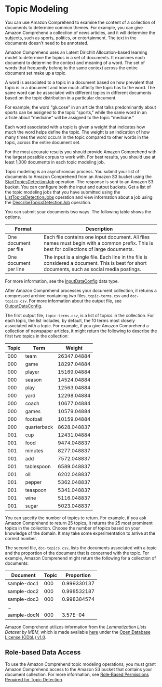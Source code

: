 # Topic Modeling<a name="topic-modeling"></a>

You can use Amazon Comprehend to examine the content of a collection of documents to determine common themes\. For example, you can give Amazon Comprehend a collection of news articles, and it will determine the subjects, such as sports, politics, or entertainment\. The text in the documents doesn't need to be annotated\. 

Amazon Comprehend uses an Latent Dirichlit Allocation\-based learning model to determine the topics in a set of documents\. It examines each document to determine the context and meaning of a word\. The set of words that frequently belong to the same context across the entire document set make up a topic\.

A word is associated to a topic in a document based on how prevalent that topic is in a document and how much affinity the topic has to the word\. The same word can be associated with different topics in different documents based on the topic distribution in a particular document\. 

For example, the word "glucose" in an article that talks predominantly about sports can be assigned to the topic "sports," while the same word in an article about "medicine" will be assigned to the topic "medicine\."

Each word associated with a topic is given a weight that indicates how much the word helps define the topic\. The weight is an indication of how many times the word occurs in the topic compared to other words in the topic, across the entire document set\.

For the most accurate results you should provide Amazon Comprehend with the largest possible corpus to work with\. For best results, you should use at least 1,000 documents in each topic modeling job\.

Topic modeling is an asynchronous process\. You submit your list of documents to Amazon Comprehend from an Amazon S3 bucket using the [StartTopicsDetectionJob](API_StartTopicsDetectionJob.md) operation\. The response is sent to an Amazon S3 bucket\. You can configure both the input and output buckets\. Get a list of the topic modeling jobs that you have submitted using the [ListTopicsDetectionJobs](API_ListTopicsDetectionJobs.md) operation and view information about a job using the [DescribeTopicsDetectionJob](API_DescribeTopicsDetectionJob.md) operation\.

You can submit your documents two ways\. The following table shows the options\.


| Format | Description | 
| --- | --- | 
| One document per file | Each file contains one input document\. All files names must begin with a common prefix\. This is best for collections of large documents\. | 
| One document per line | The input is a single file\. Each line in the file is considered a document\. This is best for short documents, such as social media postings\. | 

For more information, see the [InputDataConfig](API_InputDataConfig.md) data type\.

After Amazon Comprehend processes your document collection, it returns a compressed archive containing two files, `topic-terms.csv` and `doc-topics.csv`\. For more information about the output file, see [OutputDataConfig](API_OutputDataConfig.md)\. 

The first output file, `topic-terms.csv`, is a list of topics in the collection\. For each topic, the list includes, by default, the 10 terms most closely associated with a topic\. For example, if you give Amazon Comprehend a collection of newspaper articles, it might return the following to describe the first two topics in the collection:


| Topic | Term | Weight | 
| --- | --- | --- | 
| 000 | team | 26347\.04884 | 
| 000 | game | 18297\.04884 | 
| 000 | player | 15169\.04884 | 
| 000 | season | 14524\.04884 | 
| 000 | play | 12563\.04884 | 
| 000 | yard | 12298\.04884 | 
| 000 | coach | 10677\.04884 | 
| 000 | games | 10579\.04884 | 
| 000 | football | 10159\.04884 | 
| 000 | quarterback | 8628\.048837 | 
| 001 | cup | 12431\.04884 | 
| 001 | food | 9474\.048837 | 
| 001 | minutes | 8277\.048837 | 
| 001 | add | 7572\.048837 | 
| 001 | tablespoon | 6589\.048837 | 
| 001 | oil | 6202\.048837 | 
| 001 | pepper | 5362\.048837 | 
| 001 | teaspoon | 5341\.048837 | 
| 001 | wine | 5116\.048837 | 
| 001 | sugar | 5023\.048837 | 

You can specify the number of topics to return\. For example, if you ask Amazon Comprehend to return 25 topics, it returns the 25 most prominent topics in the collection\. Choose the number of topics based on your knowledge of the domain\. It may take some experimentation to arrive at the correct number\. 

The second file, `doc-topics.csv`, lists the documents associated with a topic and the proportion of the document that is concerned with the topic\. For example, Amazon Comprehend might return the following for a collection of documents:


| Document | Topic | Proportion | 
| --- | --- | --- | 
| sample\-doc1 | 000 | 0\.999330137 | 
| sample\-doc2 | 000 | 0\.998532187 | 
| sample\-doc3 | 000 | 0\.998384574 | 
| \.\.\. |   |   | 
| sample\-docN | 000 | 3\.57E\-04 | 

Amazon Comprehend utilizes information from the *Lemmatization Lists Dataset by MBM*, which is made available [here](http://www.lexiconista.com/datasets/lemmatization/) under the [Open Database License \(ODbL\) v1\.0](https://opendatacommons.org/licenses/odbl/1-0/)\.

## Role\-based Data Access<a name="detect-topics-role-auth"></a>

To use the Amazon Comprehend topic modeling operations, you must grant Amazon Comprehend access to the Amazon S3 bucket that contains your document collection\. For more information, see [Role\-Based Permissions Required for Topic Detection](access-control-managing-permissions.md#auth-role-permissions)\.

